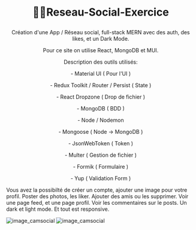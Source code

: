 ﻿# <p align="center"> :technologist:Reseau-Social-Exercice</p>
 
 
<p align="center">Création d'une App / Réseau social, full-stack MERN avec des auth, des likes, et un Dark Mode.</p>
<p align="center">Pour ce site on utilise React, MongoDB et MUI. 
</p>

<p align="center"> Description des outils utilisés: </p>
<p align="center"> - Material UI ( Pour l'UI )</p>
<p align="center"> - Redux Toolkit / Router / Persist ( State )</p>
<p align="center"> - React Dropzone ( Drop de fichier )</p>
<p align="center"> - MongoDB ( BDD )</p>
<p align="center"> - Node / Nodemon </p>
<p align="center"> - Mongoose ( Node -> MongoDB )</p>
<p align="center"> - JsonWebToken ( Token )</p>
<p align="center"> - Multer ( Gestion de fichier )</p>
<p align="center"> - Formik ( Formulaire )</p>
<p align="center"> - Yup ( Validation Form )</p>

Vous avez la possibilté de créer un compte, ajouter une image pour votre profil. Poster des photos, les liker. Ajouter des amis ou les supprimer. Voir une page feed, et une page profil. Voir les commentaires sur le posts. Un dark et light mode. Et tout est responsive. 

<img src="https://user-images.githubusercontent.com/95346160/218506575-20011668-7881-45e7-9edb-9d49a94bb420.png" alt="image_camsocial" />
<img src="https://user-images.githubusercontent.com/95346160/218506582-52451287-11fb-4ed1-8526-f50a81789017.png" alt="image_camsocial" />

